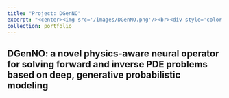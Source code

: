 ```yaml
---
title: "Project: DGenNO"
excerpt: "<center><img src='/images/DGenNO.png'/><br><div style='color:gray'>The DGenNO framework</div></center>"
collection: portfolio
---
```


## DGenNO: a novel physics-aware neural operator for solving forward and inverse PDE problems based on deep, generative probabilistic modeling
